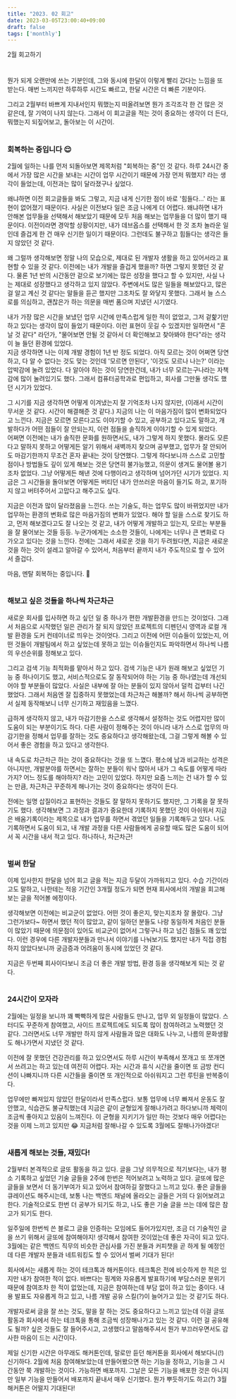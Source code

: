 ```yaml
---
title: "2023. 02 회고"
date: 2023-03-05T23:00:40+09:00
draft: false
tags: ['monthly']
---
```


2월 회고하기
<!--more--> 

#
뭔가 되게 오랜만에 쓰는 기분인데, 그와 동시에 한달이 이렇게 빨리 갔다는 느낌을 또 받는다.
매번 느끼지만 하루하루 시간도 빠르고, 한달 시간은 더 빠른 기분이다.

그리고 2월부터 바쁘게 지내서인지 뭐했는지 떠올려보면 뭔가 조각조각 한 건 많은 것 같은데, 잘 기억이 나지 않는다.
그래서 이 회고글을 적는 것이 중요하는 생각이 더 든다, 뭐했는지 되짚어보고, 돌아보는 이 시간이.

#
### 회복하는 중입니다 😌
2월에 일하는 나를 먼저 되돌아보면 제목처럼 "회복하는 중"인 것 같다.
하루 24시간 중에서 가장 많은 시간을 보내는 시간이 업무 시간이기 때문에 가장 먼저 뭐했지? 라는 생각이 들었는데, 이전과는 많이 달라졌구나 싶었다.

왜냐하면 이전 회고글들을 봐도 그렇고, 지금 내게 신기한 점이 바로 '힘들다...' 라는 표현이 없어졌기 때문이다.
사실은 이전보다 일은 조금 나에게 더 어렵다. 왜냐하면 내가 안해본 업무들을 선택해서 해보았기 때문에 모두 처음 해보는 업무들을 더 많이 했기 때문이다.
이전이라면 경악할 상황이지만, 내가 데브옵스를 선택해서 한 것 조차 놀라운 일인데 즐겁게 한 건 매우 신기한 일이기 때문이다. 
그런데도 불구하고 힘들다는 생각은 들지 않았던 것 같다.

왜 그럴까 생각해보면 정말 나의 모습으로, 제대로 된 개발자 생활을 하고 있어서라고 표현할 수 있을 것 같다.
이전에는 내가 개발을 즐겁게 했을까? 하면 그렇지 못했던 것 같다. 
물론 1년 반의 시간동안 겉으로 보기에는 많은 성장을 했다고 할 수 있지만, 사실 나는 제대로 성장했다고 생각하고 있지 않았다.
주변에서도 많은 일들을 해보았다고, 많은 걸 알고 계신 것 같다는 말들을 듣곤 했지만 그조차도 잘 와닿지 못했다.
그래서 늘 스스로를 의심하고, 괜찮은가 하는 의문을 매번 품으며 지냈던 시기였다.

내가 가장 많은 시간을 보냈던 업무 시간에 만족스럽게 일한 적이 없었고, 그저 겉핥기만 하고 있다는 생각이 많이 들었기 때문이다.
이런 표현이 웃길 수 있겠지만 일하면서 "혼날 것 같다" 라던가, "물어보면 안될 것 같아서 더 확인해보고 찾아봐야 한다"라는 생각이 늘 들던 환경에 있었다.  
지금 생각하면 나는 이제 개발 경험이 1년 반 정도 되었다. 
아직 모르는 것이 어쩌면 당연하고, 다 알 수 없다는 것도 맞는 것인데 '모르면 안된다', '이것도 모르나 나는?' 이라는 압박감에 눌려 있었다.
다 알아야 하는 것이 당연한건데, 내가 너무 모르는구나라는 자책감에 많이 눌려있기도 했다. 
그래서 컴퓨터공학과로 편입하고, 회사를 그만둘 생각도 했던 시기가 있었다.

그 시기를 지금 생각하면 어떻게 이겨냈는지 잘 기억조차 나지 않지만, (이래서 시간이 무서운 것 같다. 시간이 해결해준 것 같다.) 
지금의 나는 이 마음가짐이 많이 변화되었다고 느낀다.
지금은 모르면 모른다고도 이야기할 수 있고, 공부하고 있다고도 말하고, 개발하다가 어떤 점들이 잘 안되는지, 이런 점들을 솔직하게 이야기할 수 있게 되었다.  
어쩌면 이전에는 내가 솔직한 문화를 원하면서도, 내가 그렇게 하지 못했다.
몰라도 모른다고 말하지 못하고 어떻게든 알기 위해서 새벽까지 찾으며 공부했고, 업무가 잘 안되어도 마감기한까지 무조건 혼자 끝내는 것이 당연했다.
그렇게 하다보니까 스스로 고민할 점이나 방법들도 깊이 있게 해보는 것은 당연히 불가능했고, 의문이 생겨도 물어볼 용기조차 없었다.
그냥 어떻게든 해낸 것에 다행이라고 생각하며 넘어가던 시기가 있었다. 
지금은 그 시간들을 돌아보면 어떻게든 버티던 내가 안쓰러운 마음이 들기도 하고, 포기하지 않고 버텨주어서 고맙다고 해주고도 싶다.

지금은 이전과 많이 달라졌음을 느낀다. 쓰는 기술도, 하는 업무도 많이 바뀌었지만 내가 업무하는 환경의 변화로 많은 마음가짐의 변화가 있었다.
해야 할 일을 스스로 찾기도 하고, 먼저 해보겠다고도 잘 나오는 것 같고, 내가 어떻게 개발하고 있는지, 모르는 부분들을 잘 물어보는 것들 등등.
누군가에게는 소소한 것들이, 나에게는 너무나 큰 변화로 다가오고 있다는 것을 느낀다.
전에는 그래서 새로운 것을 하기 두려웠다면, 지금은 새로운 것을 하는 것이 설레고 알아갈 수 있어서, 처음부터 끝까지 내가 주도적으로 할 수 있어서 즐겁다.

마음, 멘탈 회복하는 중입니다. 🙂


#
### 해보고 싶은 것들을 하나씩 차근차근
새로운 회사를 입사하면 하고 싶던 일 중 하나가 편한 개발환경을 만드는 것이었다.
그래서 처음으로 시작했던 일은 관리가 잘 되지 않았던 프로젝트의 디펜던시 영역과 로컬 개발 환경을 도커 컨테이너로 띄우는 것이엇다.
그리고 이전에 어떤 이슈들이 있었는지, 어떤 것들이 개발팀에서 하고 싶었는데 못하고 있는 이슈들인지도 파악하면서 하나씩 나름의 우선순위를 정해보고 있다.

그리고 검색 기능 최적화를 맡아서 하고 있다. 
검색 기능은 내가 원래 해보고 싶었던 기능 중 하나이기도 했고, 서비스적으로도 잘 동작되어야 하는 기능 중 하나였는데 개선되어야 할 부분들이 많았다.
사실은 내부에 잘 아는 분들이 있지 않아서 덜컥 겁부터 나긴 했었다. 
그래서 처음엔 잘 집중하지 못했었는데 차근차근 해볼까? 해서 하나씩 공부하면서 실제 동작해보니 너무 신기하고 재밌음을 느꼈다.

급하게 생각하지 않고, 내가 마감기한을 스스로 생각해서 설정하는 것도 어렵지만 많이 도움이 되는 부분이기도 하다.
다른 사람이 정해주는 것이 아니라 내가 스스로 업무의 마감기한을 정해서 업무를 잘하는 것도 중요하다고 생각해왔는데, 그걸 그렇게 해볼 수 있어서 좋은 경험을 하고 있다고 생각한다.

내 속도로 차근차근 하는 것이 중요하다는 것을 또 느꼈다.
평소에 남과 비교하는 성격은 아니지만, 개발분야를 하면서는 잘하는 분들이 워낙 많아서 내가 그 속도를 어떻게 따라가지? 어느 정도를 해야하지? 라는 고민이 있었다.
하지만 요즘 느끼는 건 내가 할 수 있는 만큼, 차근차근 꾸준하게 해나가는 것이 중요하다는 생각이 든다.

전에는 일명 삽질이라고 표현하는 것들도 잘 말하지 못하기도 했지만, 그 기록을 잘 못하기도 했다.
생각해보면 그 과정과 결과가 중요한데 기록하지 못했던 것이 아쉬워서 지금은 배움기록이라는 제목으로 내가 업무를 하면서 겪었던 일들을 기록해두고 있다.
나도 기록하면서 도움이 되고, 내 개발 과정을 다른 사람들에게 공유할 때도 많은 도움이 되어서 꼭 시간을 내서 적고 있다. 하나하나, 차근차근!


#
### 벌써 한달
이제 입사한지 한달을 넘어 회고 글을 적는 지금 두달이 가까워지고 있다. 
수습 기간이라고도 말하고, 나한테는 적응 기간인 3개월 정도가 되면 현재 회사에서의 개발을 회고해보는 글을 적어볼 에정이다.

생각해보면 이전에는 비교군이 없었다. 어떤 것이 좋은지, 맞는지조차 잘 몰랐다.
그냥 그런가보다~ 하면서 했던 적이 많았고, 같이 일하던 분들도 나랑 동일하게 처음인 분들이 많았기 때문에 의문점이 있어도 비교군이 없어서 그렇구나 하고 넘긴 점들도 꽤 있었다.
이런 경우에 다른 개발자분들과 만나서 이야기를 나눠보기도 했지만 내가 직접 경험하지 않았다보니까 궁금증과 어려움이 동시에 있었던 것 같다.

지금은 두번째 회사이다보니 조금 더 좋은 개발 방법, 환경 등을 생각해보게 되는 것 같다.


#
### 24시간이 모자라
2월에는 일정을 보니까 꽤 빡빡하게 많은 사람들도 만나고, 업무 외 일정들이 많았다. 스터디도 꾸준하게 참여했고, 사이드 프로젝트에도 되도록 많이 참여하려고 노력했던 것 같다.
그러면서도 너무 개발만 하지 않게 사람들과 많은 대화도 나누고, 나름의 문화생활도 해나가면서 지냈던 것 같다.

이전에 잘 못했던 건강관리를 하고 있으면서도 하루 시간이 부족해서 쪼개고 또 쪼개면서 쓰려고는 하고 있는데 여전히 어렵다.
자는 시간과 휴식 시간을 줄이면 또 금방 컨디션이 나빠지니까 다른 시간들을 줄이면 또 개인적으로 아쉬워지고 그런 루틴을 반복중이다.

업무에만 빠져있지 않았던 한달이라서 만족스럽다. 
보통 업무에 너무 빠져서 운동도 잘 안했고, 식습관도 불규칙했는데 지금은 같이 균형있게 잘해나가려고 하다보니까 체력이 조금씩 좋아지고 있음이 느껴진다.
이 균형을 지키기가 일만 하는 것보다 매우 어렵다는 것을 이제 느끼고 있지만 😂 지금처럼 잘해나갈 수 있도록 3월에도 잘해나가야겠다!


#
### 새롭게 해보는 것들, 재밌다!
2월부터 본격적으로 글또 활동을 하고 있다. 글을 그냥 의무적으로 적기보다는, 내가 평소 기록하고 싶었던 기술 글들을 2주에 한번은 적어보려고 노력하고 있다.
글또에 많은 글들을 보면서 더 동기부여가 되고 있어서 참여하길 잘했다고 느끼고 있다.
좋은 글들을 큐레이션도 해주시는데, 보통 나는 백엔드 채널에 올라오는 글들은 거의 다 읽어보려고 한다.
기술적으로도 한번 더 공부가 되기도 하고, 나도 좋은 기술 글을 쓰는 데에 많은 참고가 되기도 한다.

일주일에 한번씩 쓴 블로그 글을 인증하는 모임에도 들어가있지만, 조금 더 기술적인 글을 쓰기 위해서 글또에 참여해야지! 생각해서 참여한 것이었는데 좋은 자극이 되고 있다.
3월에는 같은 백엔드 직무의 비슷한 관심사를 가진 분들과 커피챗을 곧 하게 될 예정인데 다른 개발자 분들과 네트워킹도 할 수 있어서 벌써 기대가 된다!

회사에서는 새롭게 하는 것이 테크톡과 해커톤이다. 테크톡은 전에 비슷하게 한 적은 있지만 내가 참여한 적이 없다.
바쁘다는 핑계와 자유롭게 발표하기에 부담스러운 분위기 때문에 참여조차 한 적이 없었는데, 지금은 참여하는데 부담 없이 하고 있는 중이다.
내용 발표도 자유롭게 하고 있고, 나름 개발 공유 스킬(?)이 늘어가고 있는 것 같기도 하다.

개발자로써 글을 잘 쓰는 것도, 말을 잘 하는 것도 중요하다고 느끼고 있는데 이걸 글또 활동과 회사에서 하는 테크톡을 통해 조금씩 성장해나가고 있는 것 같다.
이런 걸 공유해도 될까? 싶은 것들도 잘 들어주시고, 고생했다고 말씀해주셔서 뭔가 부끄러우면서도 감사한 마음이 드는 시간이다.

제일 신기한 시간은 아무래도 해커톤인데, 말로만 듣던 해커톤을 회사에서 해보다니(!) 신기하다. 2월에 처음 참여해보았는데 만들어봤으면 하는 기능을 정하고, 기능을 그 시간동안 쭉 개발하는 것이다.
가능하면 배포까지. 그날은 모든 기능을 배포한 것은 아니지만 일부 기능을 만들어서 배포까지 끝내서 매우 신기했다. 뭔가 뿌듯하기도 하고(?) 3월 해커톤은 어떨지 기대된다!